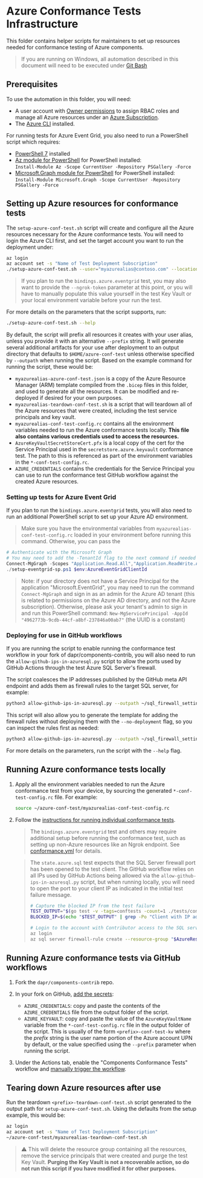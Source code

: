 # Azure Conformance Tests Infrastructure

This folder contains helper scripts for maintainers to set up resources needed for conformance testing of Azure components.

> If you are running on Windows, all automation described in this document will need to be executed under [Git Bash](https://www.atlassian.com/git/tutorials/git-bash.)

## Prerequisites

To use the automation in this folder, you will need:

- A user account with [Owner permissions](https://docs.microsoft.com/en-us/azure/role-based-access-control/built-in-roles#owner) to assign RBAC roles and manage all Azure resources under an [Azure Subscription](https://docs.microsoft.com/en-us/azure/cost-management-billing/manage/create-subscription#:~:text=Create%20a%20subscription%20in%20the%20Azure%20portal%201,the%20form%20for%20each%20type%20of%20billing%20account.).
- The [Azure CLI](https://docs.microsoft.com/en-us/cli/azure/install-azure-cli) installed.

For running tests for Azure Event Grid, you also need to run a PowerShell script which requires:

- [PowerShell 7](https://learn.microsoft.com/en-us/powershell/scripting/install/installing-powershell) installed
- [Az module for PowerShell](https://learn.microsoft.com/en-us/powershell/azure/install-az-ps) for PowerShell installed:  
  `Install-Module Az -Scope CurrentUser -Repository PSGallery -Force`
- [Microsoft.Graph module for PowerShell](https://learn.microsoft.com/en-us/powershell/microsoftgraph/installation) for PowerShell installed:  
  `Install-Module Microsoft.Graph -Scope CurrentUser -Repository PSGallery -Force`

## Setting up Azure resources for conformance tests

The `setup-azure-conf-test.sh` script will create and configure all the Azure resources necessary for the Azure conformance tests. You will need to login the Azure CLI first, and set the target account you want to run the deployment under:

```bash
az login
az account set -s "Name of Test Deployment Subscription"
./setup-azure-conf-test.sh --user="myazurealias@contoso.com" --location="EastUS"
```

> If you plan to run the `bindings.azure.eventgrid` test, you may also want to provide the `--ngrok-token` parameter at this point, or you will have to manually populate this value yourself in the test Key Vault or your local environment variable before your run the test.

For more details on the parameters that the script supports, run:

```bash
./setup-azure-conf-test.sh --help
```

By default, the script will prefix all resources it creates with your user alias, unless you provide it with an alternative `--prefix` string. It will generate several additional artifacts for your use after deployment to an output directory that defaults to `$HOME/azure-conf-test` unless otherwise specified by `--outpath` when running the script. Based on the example command for running the script, these would be:

- `myazurealias-azure-conf-test.json` is a copy of the Azure Resource Manager (ARM) template compiled from the `.bicep` files in this folder, and used to generate all the resources. It can be modified and re-deployed if desired for your own purposes.
- `myazurealias-teardown-conf-test.sh` is a script that will teardown all of the Azure resources that were created, including the test service principals and key vault.
- `myazurealias-conf-test-config.rc` contains all the environment variables needed to run the Azure conformance tests locally. **This file also contains various credentials used to access the resources.**
- `AzureKeyVaultSecretStoreCert.pfx` is a local copy of the cert for the Service Principal used in the `secretstore.azure.keyvault` conformance test. The path to this is referenced as part of the environment variables in the `*-conf-test-config.rc`.
- `AZURE_CREDENTIALS` contains the credentials for the Service Principal you can use to run the conformance test GitHub workflow against the created Azure resources.

### Setting up tests for Azure Event Grid

If you plan to run the  `bindings.azure.eventgrid` tests, you will also need to run an additional PowerShell script to set up your Azure AD environment.

> Make sure you have the environmental variables from `myazurealias-conf-test-config.rc` loaded in your environment before running this command. Otherwise, you can pass the 

```powershell
# Authenticate with the Microsoft Graph
# You may need to add the -TenantId flag to the next command if needed
Connect-MgGraph -Scopes "Application.Read.All","Application.ReadWrite.All"
./setup-eventgrid-sp.ps1 $env:AzureEventGridClientId
```

> Note: if your directory does not have a Service Principal for the application "Microsoft.EventGrid", you may need to run the command `Connect-MgGraph` and sign in as an admin for the Azure AD tenant (this is related to permissions on the Azure AD directory, and not the Azure subscription). Otherwise, please ask your tenant's admin to sign in and run this PowerShell command: `New-MgServicePrincipal -AppId "4962773b-9cdb-44cf-a8bf-237846a00ab7"` (the UUID is a constant)

### Deploying for use in GitHub workflows

If you are running the script to enable running the conformance test workflow in your fork of dapr/components-contrib, you will also need to run the `allow-github-ips-in-azuresql.py` script to allow the ports used by GitHub Actions through the test Azure SQL Server's firewall.

The script coalesces the IP addresses published by the GitHub meta API endpoint and adds them as firewall rules to the target SQL server, for example:

```bash
python3 allow-github-ips-in-azuresql.py --outpath ~/sql_firewall_settings --sqlserver "${AzureSqlServerName}" --resource-group "${AzureResourceGroupName}"
```

This script will also allow you to generate the template for adding the firewall rules without deploying them with the `--no-deployment` flag, so you can inspect the rules first as needed:

```bash
python3 allow-github-ips-in-azuresql.py --outpath ~/sql_firewall_settings --no-deployment
```

For more details on the parameters, run the script with the `--help` flag.

## Running Azure conformance tests locally

1. Apply all the environment variables needed to run the Azure conformance test from your device, by sourcing the generated `*-conf-test-config.rc` file. For example:

    ```bash
    source ~/azure-conf-test/myazurealias-conf-test-config.rc
    ```

2. Follow the [instructions for running individual conformance tests](../../../../tests/conformance/README.md#running-conformance-tests).

    > The `bindings.azure.eventgrid` test and others may require additional setup before running the conformance test, such as setting up non-Azure resources like an Ngrok endpoint. See [conformance.yml](../../../../.github/workflows/conformance.yml) for details.

    > The `state.azure.sql` test expects that the SQL Server firewall port has been opened to the test client. The GitHub workflow relies on all IPs used by GitHub Actions being allowed via the `allow-github-ips-in-azuresql.py` script, but when running locally, you will need to open the port to your client IP as indicated in the initial test failure message.
    >
    > ```bash
    > # Capture the blocked IP from the test failure
    > TEST_OUTPUT="$(go test -v -tags=conftests -count=1 ./tests/conformance -run=TestStateConformance/azure.sql)"
    > BLOCKED_IP=$(echo "$TEST_OUTPUT" | grep -Po "Client with IP address '\K[^']*")
    >
    > # Login to the account with Contributor access to the SQL server instance
    > az login
    > az sql server firewall-rule create --resource-group "$AzureResourceGroupName" --server "$AzureSqlServerName" -n "AllowTestClientIP" --start-ip-address "$BLOCKED_IP" --end-ip-address "$BLOCKED_IP"
    > ```

## Running Azure conformance tests via GitHub workflows

1. Fork the `dapr/components-contrib` repo.
2. In your fork on GitHub, [add the secrets](https://docs.github.com/en/actions/reference/encrypted-secrets#creating-encrypted-secrets-for-a-repository):

   - `AZURE_CREDENTIALS`: copy and paste the contents of the `AZURE_CREDENTIALS` file from the output folder of the script.
   - `AZURE_KEYVAULT`: copy and paste the value of the `AzureKeyVaultName` variable from the `*-conf-test-config.rc` file in the output folder of the script. This is usually of the form `<prefix>-conf-test-kv` where the _prefix_ string is the user name portion of the Azure account UPN by default, or the value specified using the `--prefix` parameter when running the script.

3. Under the Actions tab, enable the "Components Conformance Tests" workflow and [manually trigger the workflow](https://docs.github.com/en/actions/managing-workflow-runs/manually-running-a-workflow#running-a-workflow).

## Tearing down Azure resources after use

Run the teardown `<prefix>-teardown-conf-test.sh` script generated to the output path for `setup-azure-conf-test.sh`. Using the defaults from the setup example, this would be:

```bash
az login
az account set -s "Name of Test Deployment Subscription"
~/azure-conf-test/myazurealias-teardown-conf-test.sh
```

> ⚠ This will delete the resource group containing all the resources, remove the service principals that were created and purge the test Key Vault. **Purging the Key Vault is not a recoverable action, so do not run this script if you have modified it for other purposes.**
